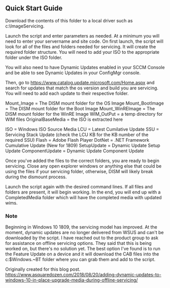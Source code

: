 ## Quick Start Guide

Download the contents of this folder to a local driver such as c:\ImageServicing.

Launch the script and enter parameters as needed. At a minimum you will need to enter your servername and site code. On first launch, the script will look for all of the files and folders needed for servicing. It will create the required folder structure. You will need to add your ISO to the appropriate folder under the ISO folder.

You will also need to have Dynamic Updates enabled in your SCCM Console and be able to see Dynamic Updates in your ConfigMgr console.

Then, go to https://www.catalog.update.microsoft.com/Home.aspx and search for updates that match the os version and build you are servicing. You will need to add each update to their respective folder.

Mount_Image = The DISM mount folder for the OS Image
Mount_BootImage = The DISM mount folder for the Boot Image
Mount_WinREImage = The DISM mount folder for the WinRE Image
WIM_OutPut = a temp directory for WIM files
OriginalBaseMedia = the ISO is extracted here

ISO = Windows ISO Source Media
LCU = Latest Cumilative Update
SSU = Servicing Stack Update (check the LCU KB for the KB number of the required SSU)
Flash = Adobe Flash Player
DotNet = .NET Framework Cumulative Update (New for 1809)
SetupUpdate = Dynamic Update Setup Update
ComponentUpdate = Dynamic Update Component Update

Once you've added the files to the correct folders, you are ready to begin servicing. Close any open explorer windows or anything else that could be using the files if your servicing folder, otherwise, DISM will likely break during the dismount process.

Launch the script again with the desired command lines. If all files and folders are present, it will begin working. In the end, you will end up with a CompletedMedia folder which will have the completed media with updated wims.

### Note
Beginning in Windows 10 1809, the servicing model has improved. At the moment, dynamic updates are no longer delivered from WSUS and can't be downloaded by the script. I have reached out to the product group to ask for assistance on offline servicing options. They said that this is being worked on, but there's no solution yet. The best option I've found is to run the Feature Update on a device and it will download the CAB files into the c:\$Windows.~BT folder where you can grab them and add to the script.

Originally created for this blog post. https://www.asquaredozen.com/2018/08/20/adding-dynamic-updates-to-windows-10-in-place-upgrade-media-during-offline-servicing/


